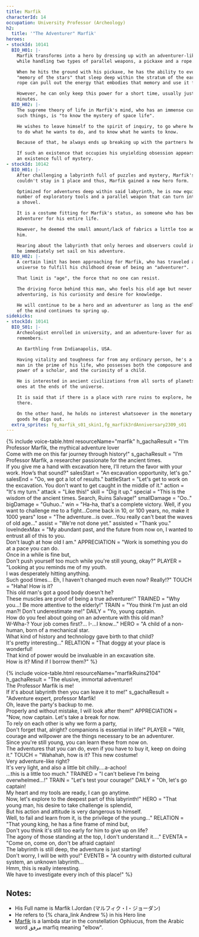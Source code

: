 ```yaml
---
title: Marfik
characterId: 14
occupation: University Professor (Archeology)
h2:
  title: '"The Adventurer" Marfik'
heroes:
- stockId: 10141
  BIO_H01: |-
    Marfik transforms into a hero by dressing up with an adventurer-like appearance
    while handling two types of parallel weapons, a pickaxe and a rope.

    When he hits the ground with his pickaxe, he has the ability to evoke the
    "memory of the stars" that sleep deep within the stratum of the earth, and the
    rope can pull out the energy that embodies that memory and use it for attacks.

    However, he can only keep this power for a short time, usually just a few
    minutes.
  BIO_H02: |-
    The supreme theory of life in Marfik's mind, who has an immense curiosity for
    such things, is "to know the mystery of space life".

    He wishes to leave himself to the spirit of inquiry, to go where he wants to go,
    to do what he wants to do, and to know what he wants to know.

    Because of that, he always ends up breaking up with the partners he loves.

    If such an existence that occupies his unyielding obsession appears, it will be
    an existence full of mystery.
- stockId: 10142
  BIO_H01: |-
    After challenging a labyrinth full of puzzles and mystery, Marfik's curiosity
    couldn't stay in 1 place and thus, Marfik gained a new hero form.

    Optimized for adventures deep within said labyrinth, he is now equipped with a
    number of exploratory tools and a parallel weapon that can turn into a sword and
    a shovel.

    It is a costume fitting for Marfik's status, as someone who has been an
    adventurer for his entire life.

    However, he deemed the small amount/lack of fabrics a little too adventurous for
    him.

    Hearing about the labyrinth that only heroes and observers could interact with,
    he immediately set sail on his adventure.
  BIO_H02: |-
    A certain limit has been approaching for Marfik, who has traveled all around the
    universe to fulfill his childhood dream of being an "adventurer".

    That limit is "age", the force that no one can resist.

    The driving force behind this man, who feels his old age but never stops
    adventuring, is his curiosity and desire for knowledge.

    He will continue to be a hero and an adventurer as long as the endless fountain
    of the mind continues to spring up.
sidekicks:
- stockId: 10141
  BIO_S01: |-
    Archeologist enrolled in university, and an adventure-lover for as long as he
    remembers.

    An Earthling from Indianapolis, USA.

    Having vitality and toughness far from any ordinary person, he's a mischievous
    man in the prime of his life, who possesses both the composure and thinking
    power of a scholar, and the curiosity of a child.

    He is interested in ancient civilizations from all sorts of planets, even the
    ones at the ends of the universe.

    It is said that if there is a place with rare ruins to explore, he will be
    there.

    On the other hand, he holds no interest whatsoever in the monetary value of the
    goods he digs out.
  extra_sprites: fg_marfik_s01_skin1,fg_marfik3rdAnniversary2309_s01
---
```


{% include voice-table.html resourceName="marfik"
h_gachaResult = "I'm Professor Marfik, the mythical adventure lover<br>Come with me on this far journey through history!"
s_gachaResult = "I’m Professor Marfik, a researcher passionate for the ancient times.<br>If you give me a hand with excavation here, I’ll return the favor with your work. How’s that sound?"
salesStart = "An excavation opportunity, let's go."
salesEnd = "Oo, we got a lot of results."
battleStart = "Let's get to work on the excavation. You don't want to get caught in the middle of it."
action = "It's my turn."
attack = "Like this!"
skill = "Dig it up."
special = "This is the wisdom of the ancient times. Search, Ruins Salvage!"
smallDamage = "Oo.."
bigDamage = "Guhuo.."
win = "Ha-ha, that's a complete victory. Well, if you want to challenge me to a fight...Come back in 10, or 100 years, no, make it 1000 years"
lose = "The adventure...is over...You really can't beat the waves of old age..."
assist = "We're not done yet."
assisted = "Thank you."
loveIndexMax = "My abundant past, and the future from now on, I wanted to entrust all of this to you.<br>Don't laugh at how old I am."
APPRECIATION = "Work is something you do at a pace you can do.<br>Once in a while is fine but,<br>Don't push yourself too much while you're still young, okay?"
PLAYER = "Looking at you reminds me of my youth.<br>I was desperately hitting anything.<br>Such good times... Eh, I haven't changed much even now? Really!?"
TOUCH = "Haha! How is it?<br>This old man's got a good body doesn't he?<br>These muscles are proof of being a true adventurer!"
TRAINED = "Why you...! Be more attentive to the elderly!"
TRAIN = "You think I'm just an old man?! Don't underestimate me!"
DAILY = "Yo, young captain.<br>How do you feel about going on an adventure with this old man?<br>W-Wha-? Your job comes first?... I-...I know..."
HERO =  "A child of a non-human, born of a mechanical star.<br>What kind of history and technology gave birth to that child?<br>It's pretty interesting..."
RELATION = "That doggy at your place is wonderful!<br>That kind of power would be invaluable in an excavation site.<br>How is it? Mind if I borrow them?"
%}

{% include voice-table.html resourceName="marfikRuins2104"
h_gachaResult = "The elusive, immortal adventurer!<br>The Professor Marfik is me!<br>If it's about labyrinth then you can leave it to me!"
s_gachaResult = "Adventure expert, professor Marfik!<br>Oh, leave the party's backup to me.<br>Properly and without mistake, I will look after them!"
APPRECIATION = "Now, now captain. Let's take a break for now.<br>To rely on each other is why we form a party,<br>Don't forget that, alright? companions is essential in life!"
PLAYER = "Wit, courage and willpower are the things necessary to be an adventurer.<br>Since you're still young, you can learn these from now on.<br>The adventures that you can do, even if you have to buy it, keep on doing it."
TOUCH = "Wahahah, how is it? This new costume!<br>Very adventure-like right?<br>It's very light, and also a little bit chilly….a-achoo!<br>…this is a little too much."
TRAINED = "I can't believe I'm being overwhelmed…!"
TRAIN = "Let's test your courage!"
DAILY = "Oh, let's go captain!<br>My heart and my tools are ready, I can go anytime.<br>Now, let's explore to the deepest part of this labyrinth!"
HERO =  "That young man, his desire to take challenge is splendid,<br>But his action and attitude is very dangerous to himself.<br>Well, to fail and learn from it, is the privilege of the young…"
RELATION = "That young king, he has a fine frame of mind but,<br>Don't you think it's still too early for him to give up on life?<br>The agony of those standing at the top, I don't understand it…."
EVENTA = "Come on, come on, don't be afraid captain!<br>The labyrinth is still deep, the adventure is just starting!<br>Don't worry, I will be with you!"
EVENTB = "A country with distorted cultural system, an unknown labyrinth…<br>Hmm, this is really interesting.<br>We have to investigate every inch of this place!"
%}

## Notes:

- His Full name is Marfik I.Jordan (マルフィク・I・ジョーダン)
- He refers to {% chara_link Andrew %} in his Hero line
- [Marfik](https://en.wikipedia.org/wiki/Lambda_Ophiuchi) is a lambda star in the constellation Ophiucus, from the Arabic word مرفق marfiq meaning "elbow".
